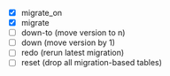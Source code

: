 
- [x] migrate_on
- [x] migrate 
- [ ] down-to (move version to n)
- [ ] down (move version by 1)
- [ ] redo (rerun latest migration)
- [ ] reset (drop all migration-based tables)
